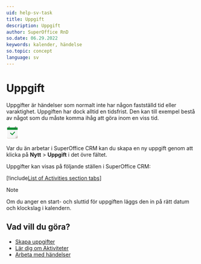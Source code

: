 ```yaml
---
uid: help-sv-task
title: Uppgift
description: Uppgift
author: SuperOffice RnD
so.date: 06.29.2022
keywords: kalender, händelse
so.topic: concept
language: sv
---
```


# Uppgift

Uppgifter är händelser som normalt inte har någon fastställd tid eller varaktighet. Uppgiften har dock alltid en tidsfrist. Den kan till exempel bestå av något som du måste komma ihåg att göra inom en viss tid.

![ikon][img1]

Var du än arbetar i SuperOffice CRM kan du skapa en ny uppgift genom att klicka på **Nytt** > **Uppgift** i det övre fältet.

Uppgifter kan visas på följande ställen i SuperOffice CRM:

[!include[List of Activities section tabs](../../learn/includes/list-activities-section-tabs.md)]

> [!NOTE]
> Om du anger en start- och sluttid för uppgiften läggs den in på rätt datum och klockslag i kalendern.

## Vad vill du göra?

* [Skapa uppgifter][2]
* [Lär dig om Aktiviteter][1]
* [Arbeta med händelser][3]

<!-- Referenced links -->
[1]: ../../learn/basics/activity.md
[2]: create-task.md
[3]: index.md

<!-- Referenced images -->
[img1]: ../../../../common/icons/appointment-task-h32.png
